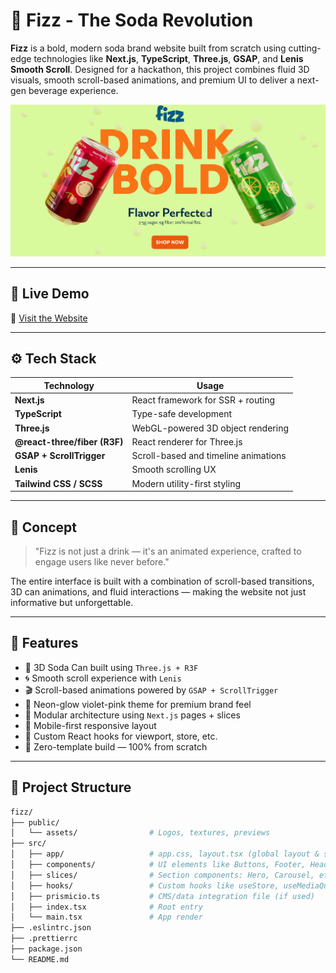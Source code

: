 # 🥤 Fizz - The Soda Revolution

**Fizz** is a bold, modern soda brand website built from scratch using cutting-edge technologies like **Next.js**, **TypeScript**, **Three.js**, **GSAP**, and **Lenis Smooth Scroll**. Designed for a hackathon, this project combines fluid 3D visuals, smooth scroll-based animations, and premium UI to deliver a next-gen beverage experience.

![Fizz Banner](./public/banner.png) <!-- Add your preview image -->

---

## 🚀 Live Demo

🔗 [Visit the Website](https://fizz-soda.vercel.app/)

---

## ⚙️ Tech Stack

| Technology     | Usage                                    |
|----------------|------------------------------------------|
| **Next.js**    | React framework for SSR + routing        |
| **TypeScript** | Type-safe development                    |
| **Three.js**   | WebGL-powered 3D object rendering        |
| **@react-three/fiber (R3F)** | React renderer for Three.js |
| **GSAP + ScrollTrigger** | Scroll-based and timeline animations |
| **Lenis**      | Smooth scrolling UX                      |
| **Tailwind CSS / SCSS** | Modern utility-first styling     |

---

## 🧠 Concept

> "Fizz is not just a drink — it's an animated experience, crafted to engage users like never before."

The entire interface is built with a combination of scroll-based transitions, 3D can animations, and fluid interactions — making the website not just informative but unforgettable.

---

## 🧩 Features

- 🧊 3D Soda Can built using `Three.js + R3F`
- 🌀 Smooth scroll experience with `Lenis`
- 🎬 Scroll-based animations powered by `GSAP + ScrollTrigger`
- 🎨 Neon-glow violet-pink theme for premium brand feel
- 🔗 Modular architecture using `Next.js` pages + slices
- 📱 Mobile-first responsive layout
- 🧠 Custom React hooks for viewport, store, etc.
- 🚀 Zero-template build — 100% from scratch

---

## 📁 Project Structure

```bash
fizz/
├── public/
│   └── assets/                # Logos, textures, previews
├── src/
│   ├── app/                   # app.css, layout.tsx (global layout & styles)
│   ├── components/            # UI elements like Buttons, Footer, Header
│   ├── slices/                # Section components: Hero, Carousel, etc.
│   ├── hooks/                 # Custom hooks like useStore, useMediaQuery
│   ├── prismicio.ts           # CMS/data integration file (if used)
│   ├── index.tsx              # Root entry
│   └── main.tsx               # App render
├── .eslintrc.json
├── .prettierrc
├── package.json
└── README.md
